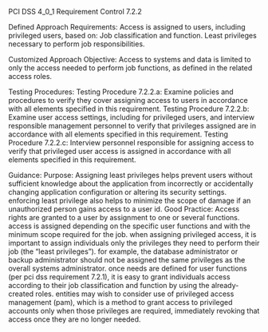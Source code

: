PCI DSS 4_0_1 Requirement Control 7.2.2

Defined Approach Requirements:
Access is assigned to users, including privileged users, based on: Job classification and function. Least privileges necessary to perform job responsibilities.

Customized Approach Objective:
Access to systems and data is limited to only the access needed to perform job functions, as defined in the related access roles.

Testing Procedures:
Testing Procedure 7.2.2.a: Examine policies and procedures to verify they cover assigning access to users in accordance with all elements specified in this requirement.
Testing Procedure 7.2.2.b: Examine user access settings, including for privileged users, and interview responsible management personnel to verify that privileges assigned are in accordance with all elements specified in this requirement.
Testing Procedure 7.2.2.c: Interview personnel responsible for assigning access to verify that privileged user access is assigned in accordance with all elements specified in this requirement.

Guidance:
Purpose: Assigning least privileges helps prevent users without sufficient knowledge about the application from incorrectly or accidentally changing application configuration or altering its security settings. enforcing least privilege also helps to minimize the scope of damage if an unauthorized person gains access to a user id. Good Practice: Access rights are granted to a user by assignment to one or several functions. access is assigned depending on the specific user functions and with the minimum scope required for the job. when assigning privileged access, it is important to assign individuals only the privileges they need to perform their job (the “least privileges”). for example, the database administrator or backup administrator should not be assigned the same privileges as the overall systems administrator. once needs are defined for user functions (per pci dss requirement 7.2.1), it is easy to grant individuals access according to their job classification and function by using the already- created roles. entities may wish to consider use of privileged access management (pam), which is a method to grant access to privileged accounts only when those privileges are required, immediately revoking that access once they are no longer needed.